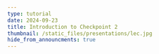 ```yaml
---
type: tutorial
date: 2024-09-23
title: Introduction to Checkpoint 2
thumbnail: /static_files/presentations/lec.jpg
hide_from_announcments: true
---
```

